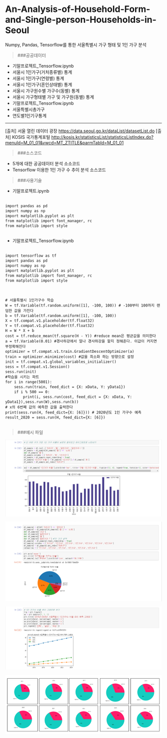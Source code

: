 # An-Analysis-of-Household-Form-and-Single-person-Households-in-Seoul
Numpy, Pandas, Tensorflow를 통한 서울특별시 가구 형태 및 1인 가구 분석


> ###공공데이터
 * 기말프로젝트_Tensorflow.ipynb  
  * 서울시 1인가구(거처종류별) 통계  
  * 서울시 1인가구(연령별) 통계  
  * 서울시 1인가구(혼인상태별) 통계  
  * 서울시 가구원수별 가구수(동별) 통계  
  * 서울시 가구형태별 가구 및 가구원(동별) 통계  
 * 기말프로젝트_Tensorflow.ipynb  
  * 서울특별시총가구
  * 연도별1인기구통계
  
-------------------------------------------------------------------------------------------------------------
[출처] 서울 열린 데이터 광장
https://data.seoul.go.kr/dataList/datasetList.do
[출처] KOSIS 국가통계포털
http://kosis.kr/statisticsList/statisticsListIndex.do?menuId=M_01_01&vwcd=MT_ZTITLE&parmTabId=M_01_01

> ###소스코드
 * 5개에 대한 공공데이터 분석 소소코드  
 * Tensorflow 이용한 1인 가구 수 추이 분석 소스코드

> ###사용기술

 * 기말프로젝트.ipynb  
 
<pre>
<code>
import pandas as pd
import numpy as np
import matplotlib.pyplot as plt
from matplotlib import font_manager, rc
from matplotlib import style
</code>
</pre>

 * 기말프로젝트_Tensorflow.ipynb  
 
<pre>
<code>
import tensorflow as tf
import pandas as pd
import numpy as np
import matplotlib.pyplot as plt
from matplotlib import font_manager, rc
from matplotlib import style
</code>
</pre>

<pre>
<code>
# 서울특별시 1인가구수 학습
W = tf.Variable(tf.random.uniform([1], -100, 100)) # -100부터 100까지 랜덤한 값을 가진다
b = tf.Variable(tf.random.uniform([1], -100, 100))
X = tf.compat.v1.placeholder(tf.float32)
Y = tf.compat.v1.placeholder(tf.float32)
H = W * X + b
cost = tf.reduce_mean(tf.square(H - Y)) #reduce mean은 평균값을 의미한다
a = tf.Variable(0.01) #경사하강에서 얼나 경사하강을 할지 정해준다. 이값이 커지면 부정확해진다
optimizer = tf.compat.v1.train.GradientDescentOptimizer(a)
train = optimizer.minimize(cost) #값을 최소화 하는 방향으로 설정
init = tf.compat.v1.global_variables_initializer()
sess = tf.compat.v1.Session()
sess.run(init)
#학습을 시키는 파트
for i in range(5001):
    sess.run(train, feed_dict = {X: xData, Y: yData1})
    if i % 500 == 0:
        print(i, sess.run(cost, feed_dict = {X: xData, Y: yData1}),sess.run(W),sess.run(b))
# x의 6번째 값의 예측한 값을 출력한다
print(sess.run(H, feed_dict={X: [6]})) # 2020년도 1인 가구수 예측
result_2020 = sess.run(H, feed_dict={X: [6]})
</code>
</pre>

> ###예시 파일

![예시파일](./예시파일/1.구별1인가구수.PNG)   

![예시파일](./예시파일/2.가구원수별가구수비율.PNG)   

![예시파일](./예시파일/6.1인가구수추이비율그래프.PNG)   

![예시파일](./예시파일/7.1인가구수추이분포도.PNG)   




